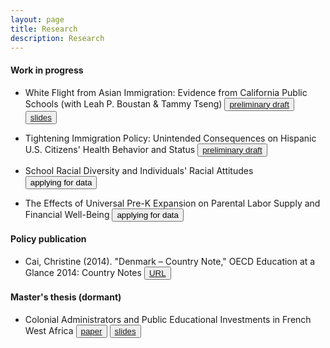 ```yaml
---
layout: page
title: Research
description: Research
---
```


#### Work in progress

* White Flight from Asian Immigration: Evidence from California Public Schools (with Leah P. Boustan & Tammy Tseng) <button type="button" class="btn btn-xs btn-default"><a href="/research/BCT_white_flight_draft.pdf">preliminary draft</a></button> 
<button type="button" class="btn btn-xs btn-default"><a href="/research/200210325_Princeton_Grad_Labor_Workshop.pdf">slides</a></button>

* Tightening Immigration Policy: Unintended Consequences on Hispanic U.S. Citizens' Health Behavior and Status
<button type="button" class="btn btn-xs btn-default"><a href="/research/Cai_Christine_third_year_paper.pdf">preliminary draft</a></button>

* School Racial Diversity and Individuals' Racial Attitudes 
<button type="button" class="btn btn-xs btn-default">applying for data</button>

* The Effects of Universal Pre-K Expansion on Parental Labor Supply and Financial Well-Being 
<button type="button" class="btn btn-xs btn-default">applying for data</button>

#### Policy publication

* Cai, Christine (2014). "Denmark – Country Note," OECD Education at a Glance 2014: Country Notes <button type="button" class="btn btn-xs btn-default"><a href="http://www.oecd.org/edu/Denmark-EAG2014-Country-Note.pdf">URL</a></button>

#### Master's thesis (dormant)

* Colonial Administrators and Public Educational Investments in French West Africa 
<button type="button" class="btn btn-xs btn-default"><a href="/research/Cai_masters_thesis_paper.pdf">paper</a></button> <button type="button" class="btn btn-xs btn-default"><a href="/research/Cai_masters_thesis_slides.pdf">slides</a></button>
